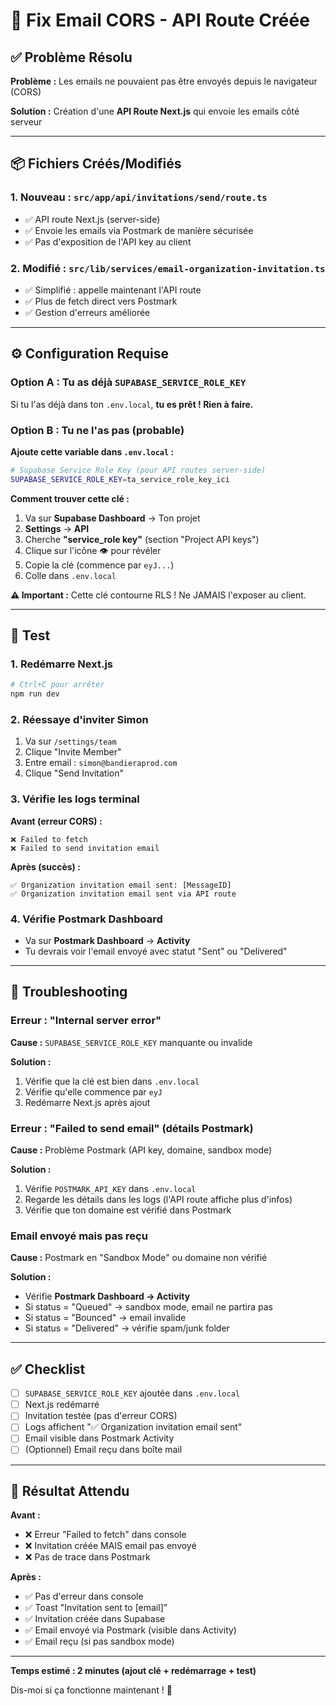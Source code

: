 # 🔧 Fix Email CORS - API Route Créée

## ✅ Problème Résolu

**Problème :** Les emails ne pouvaient pas être envoyés depuis le navigateur (CORS)

**Solution :** Création d'une **API Route Next.js** qui envoie les emails côté serveur

---

## 📦 Fichiers Créés/Modifiés

### **1. Nouveau : `src/app/api/invitations/send/route.ts`**
- ✅ API route Next.js (server-side)
- ✅ Envoie les emails via Postmark de manière sécurisée
- ✅ Pas d'exposition de l'API key au client

### **2. Modifié : `src/lib/services/email-organization-invitation.ts`**
- ✅ Simplifié : appelle maintenant l'API route
- ✅ Plus de fetch direct vers Postmark
- ✅ Gestion d'erreurs améliorée

---

## ⚙️ Configuration Requise

### **Option A : Tu as déjà `SUPABASE_SERVICE_ROLE_KEY`**

Si tu l'as déjà dans ton `.env.local`, **tu es prêt ! Rien à faire.**

### **Option B : Tu ne l'as pas (probable)**

**Ajoute cette variable dans `.env.local` :**

```bash
# Supabase Service Role Key (pour API routes server-side)
SUPABASE_SERVICE_ROLE_KEY=ta_service_role_key_ici
```

**Comment trouver cette clé :**

1. Va sur **Supabase Dashboard** → Ton projet
2. **Settings** → **API**
3. Cherche **"service_role key"** (section "Project API keys")
4. Clique sur l'icône 👁️ pour révéler
5. Copie la clé (commence par `eyJ...`)
6. Colle dans `.env.local`

**⚠️ Important :** Cette clé contourne RLS ! Ne JAMAIS l'exposer au client.

---

## 🧪 Test

### **1. Redémarre Next.js**

```bash
# Ctrl+C pour arrêter
npm run dev
```

### **2. Réessaye d'inviter Simon**

1. Va sur `/settings/team`
2. Clique "Invite Member"
3. Entre email : `simon@bandieraprod.com`
4. Clique "Send Invitation"

### **3. Vérifie les logs terminal**

**Avant (erreur CORS) :**
```
❌ Failed to fetch
❌ Failed to send invitation email
```

**Après (succès) :**
```
✅ Organization invitation email sent: [MessageID]
✅ Organization invitation email sent via API route
```

### **4. Vérifie Postmark Dashboard**

- Va sur **Postmark Dashboard** → **Activity**
- Tu devrais voir l'email envoyé avec statut "Sent" ou "Delivered"

---

## 🐛 Troubleshooting

### **Erreur : "Internal server error"**

**Cause :** `SUPABASE_SERVICE_ROLE_KEY` manquante ou invalide

**Solution :**
1. Vérifie que la clé est bien dans `.env.local`
2. Vérifie qu'elle commence par `eyJ`
3. Redémarre Next.js après ajout

### **Erreur : "Failed to send email" (détails Postmark)**

**Cause :** Problème Postmark (API key, domaine, sandbox mode)

**Solution :**
1. Vérifie `POSTMARK_API_KEY` dans `.env.local`
2. Regarde les détails dans les logs (l'API route affiche plus d'infos)
3. Vérifie que ton domaine est vérifié dans Postmark

### **Email envoyé mais pas reçu**

**Cause :** Postmark en "Sandbox Mode" ou domaine non vérifié

**Solution :**
- Vérifie **Postmark Dashboard → Activity**
- Si status = "Queued" → sandbox mode, email ne partira pas
- Si status = "Bounced" → email invalide
- Si status = "Delivered" → vérifie spam/junk folder

---

## ✅ Checklist

- [ ] `SUPABASE_SERVICE_ROLE_KEY` ajoutée dans `.env.local`
- [ ] Next.js redémarré
- [ ] Invitation testée (pas d'erreur CORS)
- [ ] Logs affichent "✅ Organization invitation email sent"
- [ ] Email visible dans Postmark Activity
- [ ] (Optionnel) Email reçu dans boîte mail

---

## 🎯 Résultat Attendu

**Avant :**
- ❌ Erreur "Failed to fetch" dans console
- ❌ Invitation créée MAIS email pas envoyé
- ❌ Pas de trace dans Postmark

**Après :**
- ✅ Pas d'erreur dans console
- ✅ Toast "Invitation sent to [email]"
- ✅ Invitation créée dans Supabase
- ✅ Email envoyé via Postmark (visible dans Activity)
- ✅ Email reçu (si pas sandbox mode)

---

**Temps estimé : 2 minutes (ajout clé + redémarrage + test)**

Dis-moi si ça fonctionne maintenant ! 🚀

